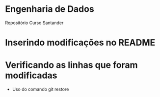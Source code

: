 # Engenharia de Dados
Repositório Curso Santander
# Inserindo modificações no README

# Verificando as linhas que foram modificadas
* Uso do comando git restore